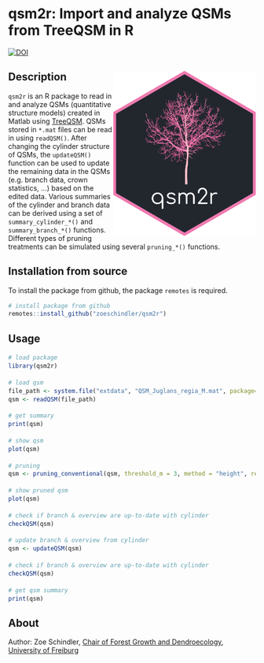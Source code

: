 # qsm2r: Import and analyze QSMs from TreeQSM in R 

<a href="https://doi.org/10.5281/zenodo.14871356"><img src="https://zenodo.org/badge/DOI/10.5281/zenodo.14871356.svg" alt="DOI"></a>

## Description <img src="https://github.com/zoeschindler/qsm2r/blob/main/inst/figures/logo.png" align="right" width = 290/>

`qsm2r` is an R package to read in and analyze QSMs (quantitative structure models) created in Matlab using <a href = "https://github.com/InverseTampere/TreeQSM">TreeQSM</a>. QSMs stored in `*.mat` files can be read in using `readQSM()`. After changing the cylinder structure of QSMs, the `updateQSM()` function can be used to update the remaining data in the QSMs (e.g. branch data, crown statistics, ...) based on the edited data. Various summaries of the cylinder and branch data can be derived using a set of `summary_cylinder_*()` and `summary_branch_*()` functions. Different types of pruning treatments can be simulated using several `pruning_*()` functions.

## Installation from source

To install the package from github, the package `remotes` is required.

```R
# install package from github
remotes::install_github("zoeschindler/qsm2r")
```

## Usage

```R
# load package
library(qsm2r)

# load qsm
file_path <- system.file("extdata", "QSM_Juglans_regia_M.mat", package="qsm2r")
qsm <- readQSM(file_path)

# get summary
print(qsm)

# show qsm
plot(qsm)

# pruning
qsm <- pruning_conventional(qsm, threshold_m = 3, method = "height", remove = TRUE)

# show pruned qsm
plot(qsm)

# check if branch & overview are up-to-date with cylinder
checkQSM(qsm)

# update branch & overview from cylinder
qsm <- updateQSM(qsm)

# check if branch & overview are up-to-date with cylinder
checkQSM(qsm)

# get qsm summary
print(qsm)
```

## About

Author: Zoe Schindler, <a href = "https://www.iww.uni-freiburg.de/">Chair of Forest Growth and Dendroecology</a>, <a href = "https://uni-freiburg.de/">University of Freiburg</a>
